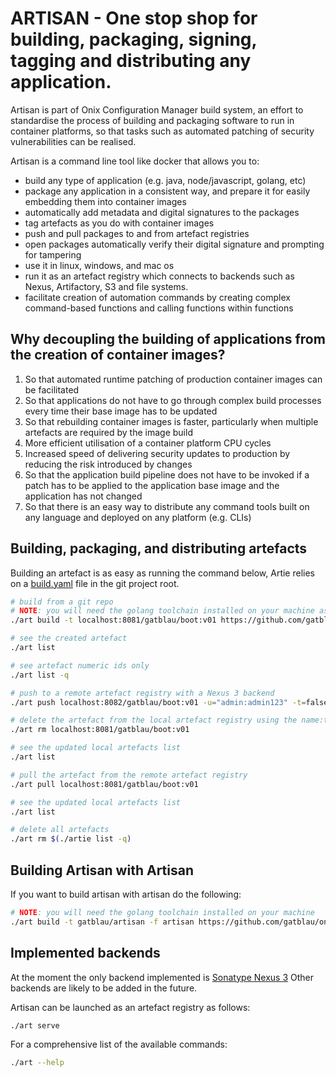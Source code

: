 # ARTISAN - One stop shop for building, packaging, signing, tagging and distributing any application.

Artisan is part of Onix Configuration Manager build system, an effort to standardise the process of building and packaging software
to run in container platforms, so that tasks such as automated patching of security vulnerabilities can be realised.

Artisan is a command line tool like docker that allows you to:

- build any type of application (e.g. java, node/javascript, golang, etc)
- package any application in a consistent way, and prepare it for easily embedding them into container images
- automatically add metadata and digital signatures to the packages
- tag artefacts as you do with container images
- push and pull packages to and from artefact registries
- open packages automatically verify their digital signature and prompting for tampering
- use it in linux, windows, and mac os
- run it as an artefact registry which connects to backends such as Nexus, Artifactory, S3 and file systems.
- facilitate creation of automation commands by creating complex command-based functions and calling functions within functions

## Why decoupling the building of applications from the  creation of container images?

1. So that automated runtime patching of production container images can be facilitated
2. So that applications do not have to go through complex build processes every time their base image has to be updated
3. So that rebuilding container images is faster, particularly when multiple artefacts are required by the image build
4. More efficient utilisation of a container platform CPU cycles
5. Increased speed of delivering security updates to production by reducing the risk introduced by changes
6. So that the application build pipeline does not have to be invoked if a patch has to be applied to the application base image and the application has not changed
7. So that there is an easy way to distribute any command tools built on any language and deployed on any platform (e.g. CLIs)

## Building, packaging, and distributing artefacts

Building an artefact is as easy as running the command below, Artie relies on a [build.yaml](build.yaml) file in the git
project root.

```sh
# build from a git repo
# NOTE: you will need the golang toolchain installed on your machine as boot is built using go
./art build -t localhost:8081/gatblau/boot:v01 https://github.com/gatblau/boot

# see the created artefact
./art list

# see artefact numeric ids only
./art list -q

# push to a remote artefact registry with a Nexus 3 backend
./art push localhost:8082/gatblau/boot:v01 -u="admin:admin123" -t=false

# delete the artefact from the local artefact registry using the name:tag
./art rm localhost:8081/gatblau/boot:v01

# see the updated local artefacts list
./art list

# pull the artefact from the remote artefact registry
./art pull localhost:8081/gatblau/boot:v01

# see the updated local artefacts list
./art list

# delete all artefacts
./art rm $(./artie list -q)
```

## Building Artisan with Artisan

If you want to build artisan with artisan do the following:

```sh
# NOTE: you will need the golang toolchain installed on your machine
./art build -t gatblau/artisan -f artisan https://github.com/gatblau/onix
```

## Implemented backends

At the moment the only backend implemented is [Sonatype Nexus 3](https://help.sonatype.com/repomanager3)
Other backends are likely to be added in the future.

Artisan can be launched as an artefact registry as follows:

```sh
./art serve
```

For a comprehensive list of the available commands:

```sh
./art --help
```